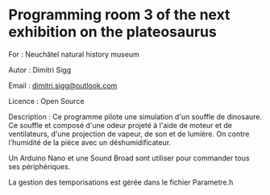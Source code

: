 # Programming room 3 of the next exhibition on the plateosaurus 

For : Neuchâtel natural history museum

Autor : Dimitri Sigg 

Email : dimitri.sigg@outlook.com

Licence : Open Source

Description : Ce programme pilote une simulation d'un souffle de dinosaure. 
Ce souffle et composé d'une odeur projeté à l'aide de moteur et de ventilateurs, d'une projection de vapeur, de son et de lumière. 
On contre l'humidité de la pièce avec un déshumidificateur.

Un Arduino Nano et une Sound Broad sont utiliser pour commander tous ses périphériques.

La gestion des temporisations est gérée dans le fichier Parametre.h
